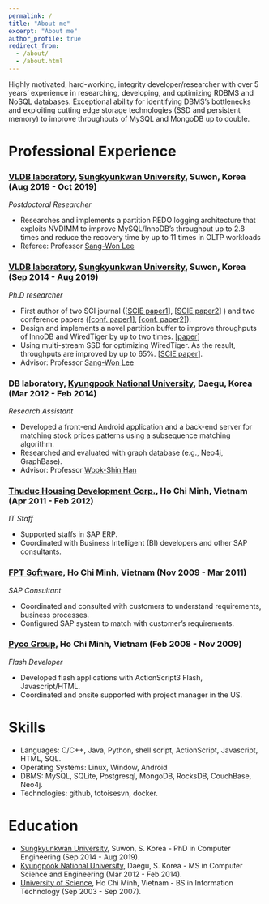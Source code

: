 ```yaml
---
permalink: /
title: "About me"
excerpt: "About me"
author_profile: true
redirect_from: 
  - /about/
  - /about.html
---
```

Highly motivated, hard-working, integrity developer/researcher with over 5 years’ experience in researching, developing, and optimizing RDBMS and NoSQL databases. Exceptional ability for identifying DBMS’s bottlenecks and exploiting cutting edge storage technologies (SSD and persistent memory) to improve throughputs of MySQL and MongoDB up to double.

# Professional Experience
### [VLDB laboratory](http://flashsql.skku.ac.kr/), [Sungkyunkwan University](http://skku.edu/), Suwon, Korea (Aug 2019 - Oct 2019)
_Postdoctoral Researcher_ 

* Researches and implements a partition REDO logging architecture that exploits NVDIMM to improve MySQL/InnoDB’s throughput up to 2.8 times and reduce the recovery time by up to 11 times in OLTP workloads 
* Referee: Professor [Sang-Won Lee](http://prof.icc.skku.ac.kr/~swlee/)

### [VLDB laboratory](http://flashsql.skku.ac.kr/), [Sungkyunkwan University](http://skku.edu/), Suwon, Korea (Sep 2014 - Aug 2019)
_Ph.D researcher_
*	First author of two SCI journal ([[SCIE paper1](https://www.sciencedirect.com/science/article/pii/S1383762118303102?via%3Dihub#b1)], [[SCIE paper2](http://jise.iis.sinica.edu.tw/JISESearch/pages/View/PaperView.jsf?keyId=167_2231)] ) and two conference papers ([[conf. paper1](https://link.springer.com/chapter/10.1007/978-981-10-6520-0_1)], [[conf. paper2](http://dl.acm.org/citation.cfm?id=3007844)]).
*	Design and implements a novel partition buffer to improve throughputs of InnoDB and WiredTiger by up to two times. [[paper](https://www.sciencedirect.com/science/article/pii/S1383762118303102?via%3Dihub#b1)]
*	Using multi-stream SSD for optimizing WiredTiger. As the result, throughputs are improved by up to 65%. [[SCIE paper](http://jise.iis.sinica.edu.tw/JISESearch/pages/View/PaperView.jsf?keyId=167_2231)].
* Advisor: Professor [Sang-Won Lee](http://prof.icc.skku.ac.kr/~swlee/)

### DB laboratory, [Kyungpook National University](https://en.knu.ac.kr/main/main.htm), Daegu, Korea  (Mar 2012 - Feb 2014)
_Research Assistant_ 
*	Developed a front-end Android application and a back-end server for matching stock prices patterns using a subsequence matching algorithm.
*	Researched and evaluated with graph database (e.g., Neo4j, GraphBase). 
* Advisor: Professor [Wook-Shin Han](https://sites.google.com/a/dblab.postech.ac.kr/postechdblab/home/people/professor-1)

### [Thuduc Housing Development Corp.](http://thuduchouse.vn/), Ho Chi Minh, Vietnam (Apr 2011 - Feb 2012)
_IT Staff_
* Supported staffs in SAP ERP. 
* Coordinated with Business Intelligent (BI) developers and other SAP consultants.

### [FPT Software](https://www.fpt-software.com/), Ho Chi Minh, Vietnam (Nov 2009 - Mar 2011)
_SAP Consultant_
*	Coordinated and consulted with customers to understand requirements, business processes.
*	Configured SAP system to match with customer’s requirements.

### [Pyco Group](https://pycogroup.com/home), Ho Chi Minh, Vietnam (Feb 2008 - Nov 2009)
_Flash Developer_
*	Developed flash applications with ActionScript3 Flash, Javascript/HTML.
*	Coordinated and onsite supported with project manager in the US.

# Skills
*	Languages: C/C++, Java, Python, shell script, ActionScript, Javascript, HTML, SQL.
*	Operating Systems: Linux, Window, Android
*	DBMS: MySQL, SQLite, Postgresql, MongoDB, RocksDB, CouchBase, Neo4j.
*	Technologies: github, totoisesvn, docker.


# Education
- [Sungkyunkwan University](https://www.skku.edu/eng/), Suwon, S. Korea - PhD in Computer Engineering  (Sep 2014 - Aug 2019).
- [Kyungpook National University](https://en.knu.ac.kr/main/main.htm), Daegu, S. Korea  - MS in Computer Science and Engineering (Mar 2012 - Feb 2014).
- [University of Science](https://en.hcmus.edu.vn/), Ho Chi Minh, Vietnam - BS in Information Technology (Sep 2003 - Sep 2007).

